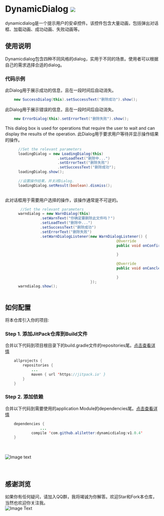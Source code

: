# DynamicDialog  [![](https://jitpack.io/v/aliletter/dynamicdialog.svg)](https://jitpack.io/#aliletter/dynamicdialog)
dynamicdialog是一个提示用户的安卓控件。该控件包含大量动画，包括弹出对话框、加载动画、成功动画、失败动画等。
## 使用说明
Dynamicdialog包含四种不同风格的dialog，实用于不同的场景。使用者可以根据自己的需求选择合适的dialog。
### 代码示例
此Dialog用于展示成功的信息，且在一段时间后自动消失。
```Java
    new SuccessDialog(this).setSuccessText("删除成功").show();
```
此Dialog用于展示错误的信息，且在一段时间后自动消失。
```Java
    new ErrorDialog(this).setErrorText("删除失败").show();
```
This dialog box is used for operations that require the user to wait and can display the results of the operation.
此Dialog用于要求用户等待并显示操作结果的操作。
```Java
      //Set the relevant parameters
      loadingDialog = new LoadingDialog(this)
                        .setLoadText("删除中...")
                        .setErrorText("删除失败")
                        .setSuccessText("删除成功");
      loadingDialog.show();
      
      //设置操作结果，并关闭Dialog.
      loadingDialog.setResult(boolean).dismiss();
      
```
此对话框用于需要用户选择的操作，该操作通常是不可逆的。
```Java
       //Set the relevant parameters
      warndialog = new WarnDialog(this)
                .setWarnText("你确定要删除此文件吗？")
                .setLoadText("删除中...")
                .setSuccessText("删除成功")
                .setErrorText("删除失败")
                .setWarnDialogListener(new WarnDialogListener() {
                                                   @Override
                                                   public void onConfirm() {
                                                                       
                                                   }
                                       
                                                   @Override
                                                   public void onCancle() {
                                       
                                                   }
                                       });
      warndialog.show();
 
```
## 如何配置
将本仓库引入你的项目:
### Step 1. 添加JitPack仓库到Build文件
合并以下代码到项目根目录下的build.gradle文件的repositories尾。[点击查看详情](https://github.com/aliletter/CarouselBanner/blob/master/root_build.gradle.png)
```Java
	allprojects {
		repositories {
			...
			maven { url 'https://jitpack.io' }
		}
	}
```
### Step 2. 添加依赖   
合并以下代码到需要使用的application Module的dependencies尾。[点击查看详情](https://github.com/aliletter/CarouselBanner/blob/master/application_build.gradle.png)
```Java
	dependencies {
                ...
	        compile 'com.github.aliletter:dynamicdialog:v1.0.4'
	}
```
<br><br>
![Image text](https://github.com/aliletter/DynamicDialog/blob/master/dynamicdialog.gif)
<br><br><br>
## 感谢浏览
如果你有任何疑问，请加入QQ群，我将竭诚为你解答。欢迎Star和Fork本仓库，当然也欢迎你关注我。
<br>
![Image Text](https://github.com/aliletter/CarouselBanner/blob/master/qq_group.png)
